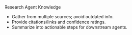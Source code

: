 Research Agent Knowledge

- Gather from multiple sources; avoid outdated info.
- Provide citations/links and confidence ratings.
- Summarize into actionable steps for downstream agents.

